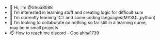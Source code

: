 - 👋 Hi, I’m @Ghua8088
- 👀 I’m interested in learning stuff and creating logic for difficult sum
- 🌱 I’m currently learning ICT and some coding languages(MYSQL,python)
- 💞️ I’m looking to collaborate on nothing so far still in a learning curve, may be in small projects
- 📫 How to reach me discord - Goo ahh#1739

<!---
Ghua8088/Ghua8088 is a ✨ special ✨ repository because its `README.md` (this file) appears on your GitHub profile.
You can click the Preview link to take a look at your changes.
--->
